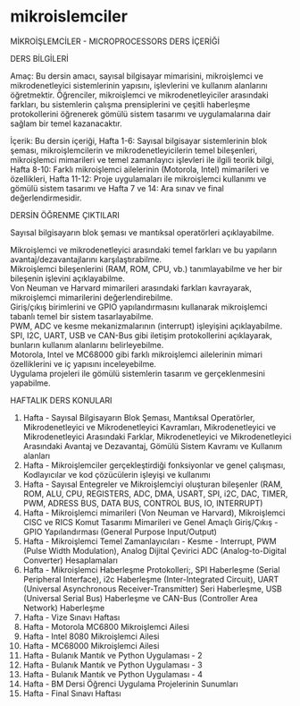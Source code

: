 # mikroislemciler

MİKROİŞLEMCİLER - MICROPROCESSORS DERS İÇERİĞİ

DERS BİLGİLERİ   

Amaç: Bu dersin amacı,  sayısal bilgisayar mimarisini, mikroişlemci ve mikrodenetleyici sistemlerinin yapısını, işlevlerini ve kullanım alanlarını öğretmektir. Öğrenciler, mikroişlemci ve mikrodenetleyiciler arasındaki farkları, bu sistemlerin çalışma prensiplerini ve çeşitli haberleşme protokollerini öğrenerek gömülü sistem tasarımı ve uygulamalarına dair sağlam bir temel kazanacaktır.   

İçerik:  Bu dersin içeriği, Hafta 1-6: Sayısal bilgisayar sistemlerinin blok şeması, mikroişlemcilerin ve mikrodenetleyicilerin temel bileşenleri, mikroişlemci mimarileri ve temel zamanlayıcı işlevleri ile ilgili teorik bilgi, Hafta 8-10: Farklı mikroişlemci ailelerinin (Motorola, Intel) mimarileri ve özellikleri, Hafta 11-12: Proje uygulamaları ile mikroişlemci kullanımı ve gömülü sistem tasarımı ve  Hafta 7 ve 14: Ara sınav ve final değerlendirmesidir.

DERSİN ÖĞRENME ÇIKTILARI

Sayısal bilgisayarın blok şeması ve mantıksal operatörleri açıklayabilme.

Mikroişlemci ve mikrodenetleyici arasındaki temel farkları ve bu yapıların avantaj/dezavantajlarını karşılaştırabilme.  
Mikroişlemci bileşenlerini (RAM, ROM, CPU, vb.) tanımlayabilme ve her bir bileşenin işlevini açıklayabilme.  
Von Neuman ve Harvard mimarileri arasındaki farkları kavrayarak, mikroişlemci mimarilerini değerlendirebilme.  
Giriş/çıkış birimlerini ve GPIO yapılandırmasını kullanarak mikroişlemci tabanlı temel bir sistem tasarlayabilme.  
PWM, ADC ve kesme mekanizmalarının (interrupt) işleyişini açıklayabilme.  
SPI, I2C, UART, USB ve CAN-Bus gibi iletişim protokollerini açıklayarak, bunların kullanım alanlarını belirleyebilme.  
Motorola, Intel ve MC68000 gibi farklı mikroişlemci ailelerinin mimari özelliklerini ve iç yapısını inceleyebilme.  
Uygulama projeleri ile gömülü sistemlerin tasarım ve gerçeklenmesini yapabilme.  

HAFTALIK DERS KONULARI
1. Hafta - Sayısal Bilgisayarın Blok Şeması, Mantıksal Operatörler, Mikrodenetleyici ve Mikrodenetleyici Kavramları, Mikrodenetleyici ve Mikrodenetleyici Arasındaki Farklar, Mikrodenetleyici ve Mikrodenetleyici Arasındaki Avantaj ve Dezavantaj, Gömülü Sistem Kavramı ve Kullanım alanları   
2. Hafta - Mikroişlemciler  gerçekleştirdiği fonksiyonlar ve genel çalışması, Kodlayıcılar ve kod çözücülerin işleyişi ve kullanımı
3. Hafta - Sayısal Entegreler ve Mikroişlemciyi oluşturan bileşenler (RAM, ROM, ALU, CPU, REGISTERS, ADC, DMA, USART, SPI, i2C, DAC, TIMER, PWM, ADRESS BUS, DATA BUS, CONTROL BUS, IO, INTERRUPT)
4. Hafta - Mikroişlemci mimarileri (Von Neuman ve Harvard), Mikroişlemci CISC ve RICS Komut Tasarımı Mimarileri ve Genel Amaçlı Giriş/Çıkış - GPIO Yapılandırması (General Purpose Input/Output) 
5. Hafta - Mikroişlemci Temel Zamanlayıcıları - Kesme - Interrupt, PWM (Pulse Width Modulation), Analog Dijital Çevirici ADC (Analog-to-Digital Converter) Hesaplamaları
6. Hafta - Mikroişlemci Haberleşme Protokolleri;, SPI Haberleşme (Serial Peripheral Interface), i2c Haberleşme (Inter-Integrated Circuit), UART (Universal Asynchronous Receiver-Transmitter) Seri Haberleşme, USB (Universal Serial Bus) Haberleşme ve CAN-Bus (Controller Area Network) Haberleşme
7. Hafta - Vize Sınavı Haftası
8. Hafta - Motorola MC6800 Mikroişlemci Ailesi
9. Hafta - Intel 8080 Mikroişlemci Ailesi
10. Hafta - MC68000 Mikroişlemci Ailesi
11. Hafta - Bulanık Mantık ve Python Uygulaması - 2
12. Hafta - Bulanık Mantık ve Python Uygulaması - 3
13. Hafta - Bulanık Mantık ve Python Uygulaması - 4
14. Hafta - BM Dersi Öğrenci Uygulama Projelerinin Sunumları
15. Hafta - Final Sınavı Haftası
